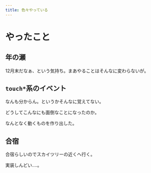 ```yaml
---
title: 色々やっている
---
```


# やったこと

## 年の瀬

12月末だなぁ、という気持ち。まあやることはそんなに変わらないが。

## `touch*`系のイベント

なんも分からん。というかそんなに覚えてない。

どうしてこんなにも面倒なことになったのか。

なんとなく動くものを作り出した。

## 合宿

合宿らしいのでスカイツリーの近くへ行く。

実装しんどい‥‥。
